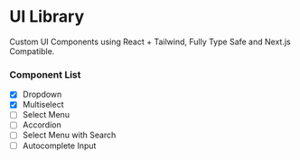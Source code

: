 # UI Library
Custom UI Components using React + Tailwind, Fully Type Safe and Next.js Compatible.

### Component List
- [x] Dropdown
- [x] Multiselect
- [ ] Select Menu
- [ ] Accordion
- [ ] Select Menu with Search
- [ ] Autocomplete Input